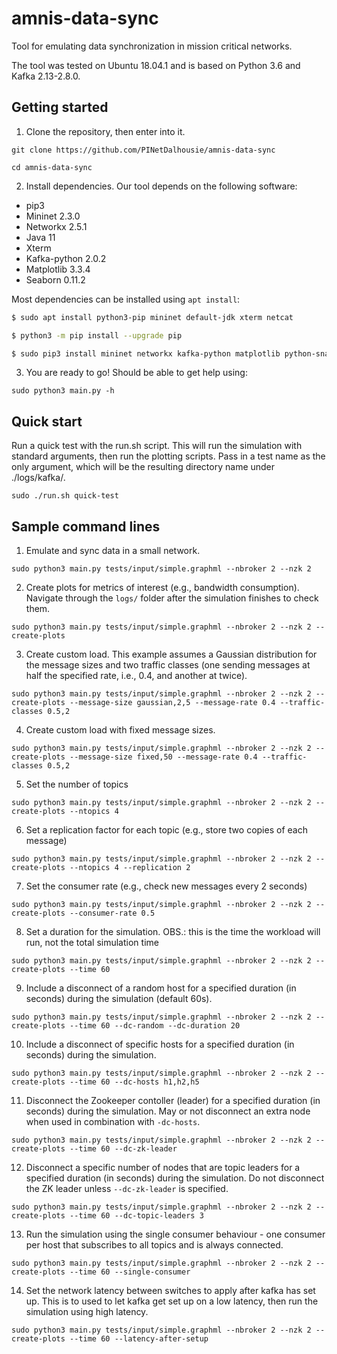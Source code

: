 # amnis-data-sync

Tool for emulating data synchronization in mission critical networks.

The tool was tested on Ubuntu 18.04.1 and is based on Python 3.6 and Kafka 2.13-2.8.0.

## Getting started

1. Clone the repository, then enter into it.

```git clone https://github.com/PINetDalhousie/amnis-data-sync```

```cd amnis-data-sync```

2. Install dependencies. Our tool depends on the following software:

  - pip3
  - Mininet 2.3.0
  - Networkx 2.5.1
  - Java 11
  - Xterm
  - Kafka-python 2.0.2
  - Matplotlib 3.3.4
  - Seaborn 0.11.2

  Most dependencies can be installed using `apt install`:
  
  ```bash
  $ sudo apt install python3-pip mininet default-jdk xterm netcat
  
  $ python3 -m pip install --upgrade pip
  
  $ sudo pip3 install mininet networkx kafka-python matplotlib python-snappy lz4 seaborn
  ```
  3. You are ready to go! Should be able to get help using:

  ```sudo python3 main.py -h```
  
  ## Quick start

  Run a quick test with the run.sh script. This will run the simulation with standard arguments, then run the plotting scripts. Pass in a test name as the only argument, which will be the resulting directory name under ./logs/kafka/.

  ```sudo ./run.sh quick-test```

  ## Sample command lines
  
  1) Emulate and sync data in a small network.
  
  ```sudo python3 main.py tests/input/simple.graphml --nbroker 2 --nzk 2```
  
  2) Create plots for metrics of interest (e.g., bandwidth consumption). Navigate through the `logs/` folder after the simulation finishes to check them.

  ```sudo python3 main.py tests/input/simple.graphml --nbroker 2 --nzk 2 --create-plots```
  
  3) Create custom load. This example assumes a Gaussian distribution for the message sizes and two traffic classes (one sending messages at half the specified rate, i.e., 0.4, and another at twice).

  ```sudo python3 main.py tests/input/simple.graphml --nbroker 2 --nzk 2 --create-plots --message-size gaussian,2,5 --message-rate 0.4 --traffic-classes 0.5,2```
  
  4) Create custom load with fixed message sizes.

  ```sudo python3 main.py tests/input/simple.graphml --nbroker 2 --nzk 2 --create-plots --message-size fixed,50 --message-rate 0.4 --traffic-classes 0.5,2```
  
  5) Set the number of topics

  ```sudo python3 main.py tests/input/simple.graphml --nbroker 2 --nzk 2 --create-plots --ntopics 4```
  
  6) Set a replication factor for each topic (e.g., store two copies of each message)
  
  ```sudo python3 main.py tests/input/simple.graphml --nbroker 2 --nzk 2 --create-plots --ntopics 4 --replication 2```
  
  7) Set the consumer rate (e.g., check new messages every 2 seconds)

  ```sudo python3 main.py tests/input/simple.graphml --nbroker 2 --nzk 2 --create-plots --consumer-rate 0.5```
  
  8) Set a duration for the simulation. OBS.: this is the time the workload will run, not the total simulation time

  ```sudo python3 main.py tests/input/simple.graphml --nbroker 2 --nzk 2 --create-plots --time 60```
  
  9) Include a disconnect of a random host for a specified duration (in seconds) during the simulation (default 60s).

  ```sudo python3 main.py tests/input/simple.graphml --nbroker 2 --nzk 2 --create-plots --time 60 --dc-random --dc-duration 20```

  10) Include a disconnect of specific hosts for a specified duration (in seconds) during the simulation.

  ```sudo python3 main.py tests/input/simple.graphml --nbroker 2 --nzk 2 --create-plots --time 60 --dc-hosts h1,h2,h5```

  11) Disconnect the Zookeeper contoller (leader) for a specified duration (in seconds) during the simulation. May or not disconnect an extra node when used in combination with ```-dc-hosts```.

  ```sudo python3 main.py tests/input/simple.graphml --nbroker 2 --nzk 2 --create-plots --time 60 --dc-zk-leader```

  12) Disconnect a specific number of nodes that are topic leaders for a specified duration (in seconds) during the simulation. Do not disconnect the ZK leader unless ```--dc-zk-leader``` is specified. 

  ```sudo python3 main.py tests/input/simple.graphml --nbroker 2 --nzk 2 --create-plots --time 60 --dc-topic-leaders 3```
  
  13) Run the simulation using the single consumer behaviour - one consumer per host that subscribes to all topics and is always connected.

  ```sudo python3 main.py tests/input/simple.graphml --nbroker 2 --nzk 2 --create-plots --time 60 --single-consumer```
  
  14) Set the network latency between switches to apply after kafka has set up. This is to used to let kafka get set up on a low latency, then run the simulation using high latency.

  ```sudo python3 main.py tests/input/simple.graphml --nbroker 2 --nzk 2 --create-plots --time 60 --latency-after-setup```
  
  
  
  
  
  
